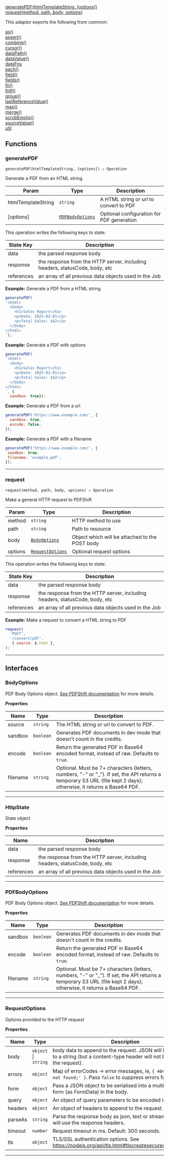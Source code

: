 <dl>
<dt>
    <a href="#generatepdf">generatePDF(htmlTemplateString, [options])</a></dt>
<dt>
    <a href="#request">request(method, path, body, options)</a></dt>
</dl>


This adaptor exports the following from common:
<dl>
<dt>
    <a href="/adaptors/packages/common-docs#as">as()</a>
</dt>
<dt>
    <a href="/adaptors/packages/common-docs#assert">assert()</a>
</dt>
<dt>
    <a href="/adaptors/packages/common-docs#combine">combine()</a>
</dt>
<dt>
    <a href="/adaptors/packages/common-docs#cursor">cursor()</a>
</dt>
<dt>
    <a href="/adaptors/packages/common-docs#datapath">dataPath()</a>
</dt>
<dt>
    <a href="/adaptors/packages/common-docs#datavalue">dataValue()</a>
</dt>
<dt>
    <a href="/adaptors/packages/common-docs#datefns">dateFns</a>
</dt>
<dt>
    <a href="/adaptors/packages/common-docs#each">each()</a>
</dt>
<dt>
    <a href="/adaptors/packages/common-docs#field">field()</a>
</dt>
<dt>
    <a href="/adaptors/packages/common-docs#fields">fields()</a>
</dt>
<dt>
    <a href="/adaptors/packages/common-docs#fn">fn()</a>
</dt>
<dt>
    <a href="/adaptors/packages/common-docs#fnif">fnIf()</a>
</dt>
<dt>
    <a href="/adaptors/packages/common-docs#group">group()</a>
</dt>
<dt>
    <a href="/adaptors/packages/common-docs#lastreferencevalue">lastReferenceValue()</a>
</dt>
<dt>
    <a href="/adaptors/packages/common-docs#map">map()</a>
</dt>
<dt>
    <a href="/adaptors/packages/common-docs#merge">merge()</a>
</dt>
<dt>
    <a href="/adaptors/packages/common-docs#scrubemojis">scrubEmojis()</a>
</dt>
<dt>
    <a href="/adaptors/packages/common-docs#sourcevalue">sourceValue()</a>
</dt>
<dt>
    <a href="/adaptors/packages/common-docs#util">util</a>
</dt></dl>

## Functions
### generatePDF

<p><code>generatePDF(htmlTemplateString, [options]) ⇒ Operation</code></p>

Generate a PDF from an HTML string.


| Param | Type | Description |
| --- | --- | --- |
| htmlTemplateString | <code>string</code> | A HTML string or url to convert to PDF |
| [options] | [<code>PDFBodyOptions</code>](#pdfbodyoptions) | Optional configuration for PDF generation |

This operation writes the following keys to state:

| State Key | Description |
| --- | --- |
| data | the parsed response body |
| response | the response from the HTTP server, including headers, statusCode, body, etc |
| references | an array of all previous data objects used in the Job |

**Example:** Generate a PDF from a HTML string
```js
generatePDF(
`<html>
  <body>
    <h1>Sales Report</h1>
    <p>Date: 2025-02-01</p>
    <p>Total Sales: $42</p>
  </body>
</html>
`);
```
**Example:** Generate a PDF with options
```js
generatePDF(
`<html>
  <body>
    <h1>Sales Report</h1>
    <p>Date: 2025-02-01</p>
    <p>Total Sales: $42</p>
  </body>
</html>
`, {
  sandbox: true});
```
**Example:** Generate a PDF from a url
```js
generatePDF('https://www.example.com/', {
  sandbox: true,
  encode: false,
});
```
**Example:** Generate a PDF with a filename
```js
generatePDF('https://www.example.com/', {
 sandbox: true,
 filename: 'example.pdf',
});
```

* * *

### request

<p><code>request(method, path, body, options) ⇒ Operation</code></p>

Make a general HTTP request to PDFShift


| Param | Type | Description |
| --- | --- | --- |
| method | <code>string</code> | HTTP method to use |
| path | <code>string</code> | Path to resource |
| body | [<code>BodyOptions</code>](#bodyoptions) | Object which will be attached to the POST body |
| options | [<code>RequestOptions</code>](#requestoptions) | Optional request options |

This operation writes the following keys to state:

| State Key | Description |
| --- | --- |
| data | the parsed response body |
| response | the response from the HTTP server, including headers, statusCode, body, etc |
| references | an array of all previous data objects used in the Job |

**Example:** Make a request to convert a HTML string to PDF
```js
request(
  'POST',
  '/convert/pdf',
   { source: $.html },
);
```

* * *


##  Interfaces

### BodyOptions

PDF Body Options object. [See PDFShift documentation](https://docs.pdfshift.io/#convert) for more details.


**Properties**

| Name | Type | Description |
| --- | --- | --- |
| source | <code>string</code> | The HTML string or url to convert to PDF. |
| sandbox | <code>boolean</code> | Generates PDF documents in dev mode that doesn't count in the credits. |
| encode | <code>boolean</code> | Return the generated PDF in Base64 encoded format, instead of raw. Defaults to `true`. |
| filename | <code>string</code> | Optional. Must be 7+ characters (letters, numbers, "-" or "_").   If set, the API returns a temporary S3 URL (file kept 2 days); otherwise, it returns a Base64 PDF. |


* * *

### HttpState

State object


**Properties**

| Name | Description |
| --- | --- |
| data | the parsed response body |
| response | the response from the HTTP server, including headers, statusCode, body, etc |
| references | an array of all previous data objects used in the Job |


* * *

### PDFBodyOptions

PDF Body Options object. [See PDFShift documentation](https://docs.pdfshift.io/#convert) for more details.


**Properties**

| Name | Type | Description |
| --- | --- | --- |
| sandbox | <code>boolean</code> | Generates PDF documents in dev mode that doesn't count in the credits. |
| encode | <code>boolean</code> | Return the generated PDF in Base64 encoded format, instead of raw. Defaults to `true`. |
| filename | <code>string</code> | Optional. Must be 7+ characters (letters, numbers, "-" or "_").   If set, the API returns a temporary S3 URL (file kept 2 days); otherwise, it returns a Base64 PDF. |


* * *

### RequestOptions

Options provided to the HTTP request


**Properties**

| Name | Type | Description |
| --- | --- | --- |
| body | <code>object</code> \| <code>string</code> | body data to append to the request. JSON will be converted to a string (but a content-type header will not be attached to the request). |
| errors | <code>object</code> | Map of errorCodes -> error messages, ie, `{ 404: 'Resource not found;' }`. Pass `false` to suppress errors for this code. |
| form | <code>object</code> | Pass a JSON object to be serialised into a multipart HTML form (as FormData) in the body. |
| query | <code>object</code> | An object of query parameters to be encoded into the URL. |
| headers | <code>object</code> | An object of headers to append to the request. |
| parseAs | <code>string</code> | Parse the response body as json, text or stream. By default will use the response headers. |
| timeout | <code>number</code> | Request timeout in ms. Default: 300 seconds. |
| tls | <code>object</code> | TLS/SSL authentication options. See https://nodejs.org/api/tls.html#tlscreatesecurecontextoptions |


* * *

